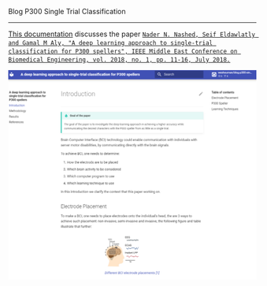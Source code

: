 Blog P300 Single Trial Classification

---

[This documentation](https://weshouman.github.io/blog-p300-single-trial-classification/) discusses the paper [`Nader N. Nashed, Seif Eldawlatly and Gamal M Aly, "A deep learning approach to single-trial classification for P300 spellers", IEEE Middle East Conference on Biomedical Engineering, vol. 2018, no. 1, pp. 11-16, July 2018.`](https://ieeexplore.ieee.org/document/8402397)

![Intro page image](docs/media/intro_page.png)